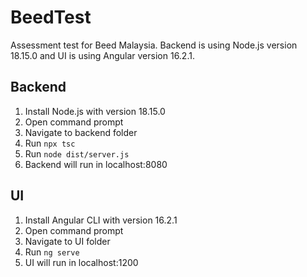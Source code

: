 # BeedTest
Assessment test for Beed Malaysia. Backend is using Node.js version 18.15.0 and UI is using Angular version 16.2.1.

## Backend
1. Install Node.js with version 18.15.0
2. Open command prompt
3. Navigate to backend folder
4. Run ```npx tsc```
5. Run ```node dist/server.js```
6. Backend will run in localhost:8080

## UI
1. Install Angular CLI with version 16.2.1
2. Open command prompt
3. Navigate to UI folder
4. Run ```ng serve```
5. UI will run in localhost:1200

